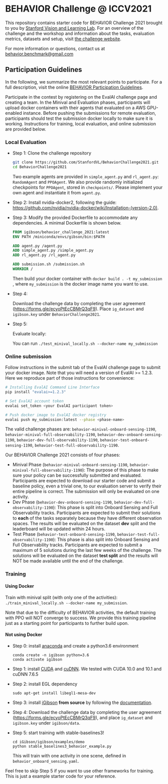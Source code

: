 BEHAVIOR Challenge @ ICCV2021
=============================================

This repository contains starter code for BEHAVIOR Challenge 2021 brought to you by [Stanford Vision and Learning Lab](http://svl.stanford.edu).
For an overview of the challenge and the workshop and information about the tasks, evaluation metrics, datasets and setup, visit [the challenge website](https://behavior.stanford.edu/).

For more information or questions, contact us at behavior.benchmark@gmail.com

Participation Guidelines
-----------------------------

In the following, we summarize the most relevant points to participate. For a full description, visit the online [BEHAVIOR Participation Guidelines](https://docs.google.com/document/d/1u2m9Ld6Qo3eG-fvCzuAZN6lHxwpVVBlwLVdzo_WDlNI/edit#heading=h.7h8v0rnlggnt). 

Participate in the contest by registering on the EvalAI challenge page and creating a team. In the Minival and Evaluation phases, participants will upload docker containers with their agents that evaluated on a AWS GPU-enabled instance. Before pushing the submissions for remote evaluation, participants should test the submission docker locally to make sure it is working. Instructions for training, local evaluation, and online submission are provided below.

### Local Evaluation
- Step 1: Clone the challenge repository
  ```bash
  git clone https://github.com/StanfordVL/BehaviorChallenge2021.git
  cd BehaviorChallenge2021
  ```

  Two example agents are provided in `simple_agent.py` and `rl_agent.py`: `RandomAgent` and `PPOAgent`.
  We also provide randomly initialized checkpoints for `PPOAgent`, stored in `checkpoints/`.
  Please implement your own agent and instantiate it from `agent.py`.

- Step 2: Install nvidia-docker2, following the guide: https://github.com/nvidia/nvidia-docker/wiki/Installation-(version-2.0). 

- Step 3: Modify the provided Dockerfile to accommodate any dependencies. A minimal Dockerfile is shown below.
  ```Dockerfile
  FROM igibson/behavior_challenge_2021:latest
  ENV PATH /miniconda/envs/gibson/bin:$PATH

  ADD agent.py /agent.py
  ADD simple_agent.py /simple_agent.py
  ADD rl_agent.py /rl_agent.py

  ADD submission.sh /submission.sh
  WORKDIR /
  ```

  Then build your docker container with `docker build . -t my_submission` , where `my_submission` is the docker image name you want to use.

- Step 4: 

  Download the challenge data by completing the user agreement (https://forms.gle/ecyoPtEcCBMrQ3qF9). Place `ig_dataset` and `igibson.key` under `BehaviorChallenge2021`.

- Step 5:

  Evaluate locally:

  You can run `./test_minival_locally.sh --docker-name my_submission`
  
  <!-- The script by default evaluates Social Navigation. If you want to evaluate Interactive Navigation, you need to change `CONFIG_FILE`, `TASK` and `EPISODE_DIR` in the script and make them consistent. It's recommended that you use TASK environment variable to switch agents in `agent.py` if you intend to use different policies for these two tasks. -->

### Online submission
Follow instructions in the submit tab of the EvalAI challenge page to submit your docker image. Note that you will need a version of EvalAI >= 1.2.3. Here we reproduce part of those instructions for convenience:

```bash
# Installing EvalAI Command Line Interface
pip install "evalai>=1.2.3"

# Set EvalAI account token
evalai set_token <your EvalAI participant token>

# Push docker image to EvalAI docker registry
evalai push my_submission:latest --phase <phase-name>
```

The valid challenge phases are: `behavior-minival-onboard-sensing-1190`, `behavior-minival-full-observability-1190`, `behavior-dev-onboard-sensing-1190`, `behavior-dev-full-observability-1190`, `behavior-test-onboard-sensing-1190`, `behavior-test-full-observability-1190`.

Our BEHAVIOR Challenge 2021 consists of four phases:

- Minival Phase (`behavior-minival-onboard-sensing-1190`, `behavior-minival-full-observability-1190`): The purpose of this phase to make sure your policy can be successfully submitted and evaluated. Participants are expected to download our starter code and submit a baseline policy, even a trivial one, to our evaluation server to verify their entire pipeline is correct. The submission will only be evaluated on one activity.
- Dev Phase (`behavior-dev-onboard-sensing-1190`, `behavior-dev-full-observability-1190`): This phase is split into Onboard Sensing and Full Observability tracks. Participants are expected to submit their solutions to **each** of the tasks separately because they have different observation spaces. The results will be evaluated on the dataset **dev** split and the leaderboard will be updated within 24 hours.
- Test Phase (`behavior-test-onboard-sensing-1190`, `behavior-test-full-observability-1190`): This phase is also split into Onboard Sensing and Full Observability tracks. Participants are expected to submit a maximum of 5 solutions during the last few weeks of the challenge. The solutions will be evaluated on the dataset **test split** and the results will NOT be made available until the end of the challenge.
<!-- - Winner Demo Phase: To increase visibility, the best three entries of each task of our challenge will have the opportunity to showcase their solutions in live or recorded video format during CVPR2021! All the top runners will be able to highlight their solutions and findings to the CVPR audience. Feel free to check out [our presentation](https://www.youtube.com/watch?v=0BvUSjcc0jw&list=PL4XI7L9Xv5fVUMEb1eYOaH8y1b6j8xiMM) and [our participants' presentations](https://www.youtube.com/watch?v=NBE-iXpyCCU&list=PL4XI7L9Xv5fVULPNAqiGQ2yK07k78-02h) from our challenge last year on YouTube. -->


### Training
#### Using Docker
Train with minival split (with only one of the activities): `./train_minival_locally.sh --docker-name my_submission`.

Note that due to the difficulty of BEHAVIOR activities, the default training with PPO will NOT converge to success. We provide this training pipeline just as a starting point for participants to further build upon.

#### Not using Docker
- Step 0: install [anaconda](https://docs.anaconda.com/anaconda/install/) and create a python3.6 environment
  ```
  conda create -n igibson python=3.6
  conda activate igibson
  ```
- Step 1: install [CUDA](https://developer.nvidia.com/cuda-downloads) and [cuDNN](https://docs.nvidia.com/deeplearning/sdk/cudnn-install/index.html). We tested with CUDA 10.0 and 10.1 and cuDNN 7.6.5

- Step 2: install EGL dependency
  ```
  sudo apt-get install libegl1-mesa-dev
  ```
- Step 3: install [iGibson](http://svl.stanford.edu/igibson/) **from source** by following the [documentation](http://svl.stanford.edu/igibson/docs).

- Step 4: Download the challenge data by completing the user agreement (https://forms.gle/ecyoPtEcCBMrQ3qF9), and place `ig_dataset` and `igibson.key` under `igibson/data`.

- Step 5: start training with stable-baselines3!
  ```
  cd iGibson/igibson/examples/demo
  python stable_baselines3_behavior_example.py
  ```
  This will train with one activity in one scene, defined in `behavior_onboard_sensing.yaml`. 
  
Feel free to skip Step 5 if you want to use other frameworks for training. This is just a example starter code for your reference.


<!-- References 
-------------------
[1] [iGibson, a Simulation Environment for Interactive Tasks in Large Realistic Scenes](https://arxiv.org/abs/2012.02924). Bokui Shen, Fei Xia, Chengshu Li, Roberto Martín-Martín, Linxi Fan, Guanzhi Wang, Shyamal Buch, Claudia D'Arpino, Sanjana Srivastava, Lyne P Tchapmi, Micael E Tchapmi, Kent Vainio, Li Fei-Fei, Silvio Savarese. Preprint arXiv:2012.02924, 2020.

[2] [On evaluation of embodied navigation agents](https://arxiv.org/abs/1807.06757). Peter Anderson, Angel Chang, Devendra Singh Chaplot, Alexey Dosovitskiy, Saurabh Gupta, Vladlen Koltun, Jana Kosecka, Jitendra Malik, Roozbeh Mottaghi, Manolis Savva, Amir R. Zamir. arXiv:1807.06757, 2018.

[3] [Interactive Gibson: A Benchmark for Interactive Navigation in Cluttered Environments](https://ieeexplore.ieee.org/abstract/document/8954627/).  Xia, Fei, William B. Shen, Chengshu Li, Priya Kasimbeg, Micael Tchapmi, Alexander Toshev, Roberto Martín-Martín, and Silvio Savarese. arXiv preprint arXiv:1910.14442 (2019).

[4] [RVO2 Library: Reciprocal Collision Avoidance for Real-Time Multi-Agent Simulation](https://gamma.cs.unc.edu/RVO2/). Jur van den Berg, Stephen J. Guy, Jamie Snape, Ming C. Lin, and Dinesh Manocha, 2011.

[5] [Robot Navigation in Constrained Pedestrian Environments using Reinforcement Learning](https://arxiv.org/abs/2010.08600) Claudia Pérez-D'Arpino, Can Liu, Patrick Goebel, Roberto Martín-Martín and Silvio Savarese. Preprint arXiv:2010.08600, 2020. -->
